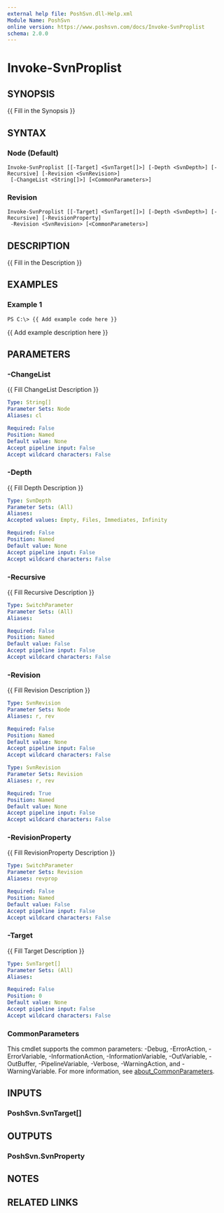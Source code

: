 ```yaml
---
external help file: PoshSvn.dll-Help.xml
Module Name: PoshSvn
online version: https://www.poshsvn.com/docs/Invoke-SvnProplist
schema: 2.0.0
---
```


# Invoke-SvnProplist

## SYNOPSIS
{{ Fill in the Synopsis }}

## SYNTAX

### Node (Default)
```
Invoke-SvnProplist [[-Target] <SvnTarget[]>] [-Depth <SvnDepth>] [-Recursive] [-Revision <SvnRevision>]
 [-ChangeList <String[]>] [<CommonParameters>]
```

### Revision
```
Invoke-SvnProplist [[-Target] <SvnTarget[]>] [-Depth <SvnDepth>] [-Recursive] [-RevisionProperty]
 -Revision <SvnRevision> [<CommonParameters>]
```

## DESCRIPTION
{{ Fill in the Description }}

## EXAMPLES

### Example 1
```
PS C:\> {{ Add example code here }}
```

{{ Add example description here }}

## PARAMETERS

### -ChangeList
{{ Fill ChangeList Description }}

```yaml
Type: String[]
Parameter Sets: Node
Aliases: cl

Required: False
Position: Named
Default value: None
Accept pipeline input: False
Accept wildcard characters: False
```

### -Depth
{{ Fill Depth Description }}

```yaml
Type: SvnDepth
Parameter Sets: (All)
Aliases:
Accepted values: Empty, Files, Immediates, Infinity

Required: False
Position: Named
Default value: None
Accept pipeline input: False
Accept wildcard characters: False
```

### -Recursive
{{ Fill Recursive Description }}

```yaml
Type: SwitchParameter
Parameter Sets: (All)
Aliases:

Required: False
Position: Named
Default value: False
Accept pipeline input: False
Accept wildcard characters: False
```

### -Revision
{{ Fill Revision Description }}

```yaml
Type: SvnRevision
Parameter Sets: Node
Aliases: r, rev

Required: False
Position: Named
Default value: None
Accept pipeline input: False
Accept wildcard characters: False
```

```yaml
Type: SvnRevision
Parameter Sets: Revision
Aliases: r, rev

Required: True
Position: Named
Default value: None
Accept pipeline input: False
Accept wildcard characters: False
```

### -RevisionProperty
{{ Fill RevisionProperty Description }}

```yaml
Type: SwitchParameter
Parameter Sets: Revision
Aliases: revprop

Required: False
Position: Named
Default value: False
Accept pipeline input: False
Accept wildcard characters: False
```

### -Target
{{ Fill Target Description }}

```yaml
Type: SvnTarget[]
Parameter Sets: (All)
Aliases:

Required: False
Position: 0
Default value: None
Accept pipeline input: False
Accept wildcard characters: False
```

### CommonParameters
This cmdlet supports the common parameters: -Debug, -ErrorAction, -ErrorVariable, -InformationAction, -InformationVariable, -OutVariable, -OutBuffer, -PipelineVariable, -Verbose, -WarningAction, and -WarningVariable. For more information, see [about_CommonParameters](http://go.microsoft.com/fwlink/?LinkID=113216).

## INPUTS

### PoshSvn.SvnTarget[]
## OUTPUTS

### PoshSvn.SvnProperty
## NOTES

## RELATED LINKS
